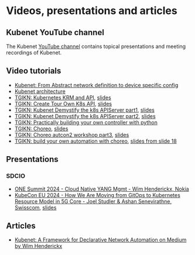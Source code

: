# Videos, presentations and articles

## Kubenet YouTube channel

The Kubenet [YouTube channel](https://www.youtube.com/@kubenet-wq9nt) contains topical
presentations and meeting recordings of Kubenet.

## Video tutorials

* [Kubenet: From Abstract network definition to device specific config](https://www.youtube.com/watch?v=PIFCdoTJdZg)
* [Kubenet architecture](https://www.youtube.com/watch?v=_a01lxAX1pQ)
* [TGIKN: Kubernetes KRM and API](https://www.youtube.com/watch?v=8xrQG6Zzzxo), [slides](https://docs.google.com/presentation/d/1Zk5tGQ6DFu2D_rAs3XcKNnHuIRyaIxosjHFsw9zT-MQ/edit?usp=sharing)
* [TGIKN: Create Tour Own K8s API](https://youtu.be/tXg7Rq0u-es?si=ghL_Hg8xZ3q77PUH), [slides](https://docs.google.com/presentation/d/1kqXToBXkG2R4zf8sP5dpPt0QuJm7WrWhmbME7sJgtSo/edit#slide=id.p)
* [TGIKN: Kubenet Demystify the k8s APIServer part1](https://www.youtube.com/watch?v=M6wXbAs055U), [slides](https://docs.google.com/presentation/d/1n4kHaYS0FTcBNUeE3k5wKypUNoRw-kUrIrGsGfvQAAs/edit#slide=id.p)
* [TGIKN: Kubenet Demystify the k8s APIServer part2](https://www.youtube.com/watch?v=D0vNfyy3g48), [slides](https://docs.google.com/presentation/d/1jvRK_LJbQfYeOScNG-LxY-JMIzF9MhlORJ9UhNUm744/edit?usp=sharing)
* [TGIKN: Practically building your own controller with python](https://www.youtube.com/watch?v=QTwhZ2jXmGk)
* [TGIKN: Choreo](https://www.youtube.com/watch?v=J8b3kNxItos), [slides](https://docs.google.com/presentation/d/1QqEGb0lIaHaXM1EeGtKpDBuEmpFtH-MayLasMkUU2iA/edit?usp=sharing)
* [TGIKN: Choreo autcon2 workshop part3](https://www.youtube.com/watch?v=Af3NNPsGTG0), [slides](https://docs.google.com/presentation/d/11TZL3O58s2ZTj2kqsqdm6dpiHuHpKqYUABQaD0gpkkM/edit#slide=id.g31e3b64b718_0_0)
* [TGIKN: build your own automation with choreo](https://www.youtube.com/watch?v=Q1wBe7zINzA), [slides from slide 18](https://docs.google.com/presentation/d/11TZL3O58s2ZTj2kqsqdm6dpiHuHpKqYUABQaD0gpkkM/edit#slide=id.g320a34f456e_0_0)


## Presentations

### SDCIO

* [ONE Summit 2024 - Cloud Native YANG Mgmt - Wim Henderickx, Nokia](https://www.youtube.com/watch?v=dHOeqbqkN1s)
* [KubeCon EU 2024 - How We Are Moving from GitOps to Kubernetes Resource Model in 5G Core - Joel Studler & Ashan Senevirathne, Swisscom](https://youtu.be/crmTnB6Zwt8),
  [slides](https://static.sched.com/hosted_files/kccnceu2024/ee/From%20GitOps%20to%20KRM%20in%20Swisscoms%205G%20Core%20KubeCon%202024-03-20.pdf)

## Articles

* [Kubenet: A Framework for Declarative Network Automation on Medium by Wim Henderickx](https://medium.com/@wim.henderickx/kubenet-a-framework-for-declarative-network-automation-57454cba1281)